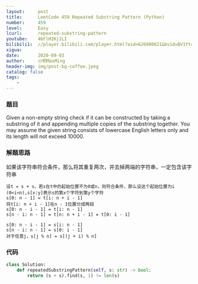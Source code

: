 ```yaml
---
layout:     post
title:      LeetCode 459 Repeated Substring Pattern (Python)
number:     459
level:      Easy
lcurl:      repeated-substring-pattern
youtube:    46FlH2Kj1LI
bilibili1:  //player.bilibili.com/player.html?aid=626980621&bvid=BV1Yt4y1S7XZ&cid=231819303&page=1
xigua:      
date:       2020-09-03
author:     小明MaxMing
header-img: img/post-bg-coffee.jpeg
catalog: false
tags:
    - 
---
```


### 题目

Given a non-empty string check if it can be constructed by taking a substring of it and appending multiple copies of the substring together. You may assume the given string consists of lowercase English letters only and its length will not exceed 10000.

### 解题思路

如果该字符串符合条件，那么将其重复两次，并去掉两端的字符串，一定包含该字符串
```
设t = s + s，若s在t中的起始位置不为0或n，则符合条件，那么设这个起始位置为i (0<i<n),s[x:y]表示s的第x个字符到第y个字符
s[0: n - 1] = t[i: n + i - 1]
将t[i: n + i - 1]在n - 1位置分成两段
s[0: n - i - 1] = t[i: n - 1]
s[n - i: n - 1] = t[n: n + i - 1] = t[0: i - 1]

s[0: n - i - 1] = s[i: n - 1]
s[n - i: n - 1] = s[0: i - 1]
对于任意j，s[j % n] = s[(j + i) % n]
```

### 代码
```python
class Solution:
    def repeatedSubstringPattern(self, s: str) -> bool:
        return (s + s).find(s, 1) != len(s)
```
